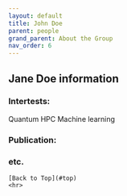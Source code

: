 ```yaml
---
layout: default
title: John Doe
parent: people
grand_parent: About the Group
nav_order: 6
---
```

## Jane Doe information

### Intertests:
  Quantum
  HPC
  Machine learning
### Publication:

### etc.





```
[Back to Top](#top)
<hr>

